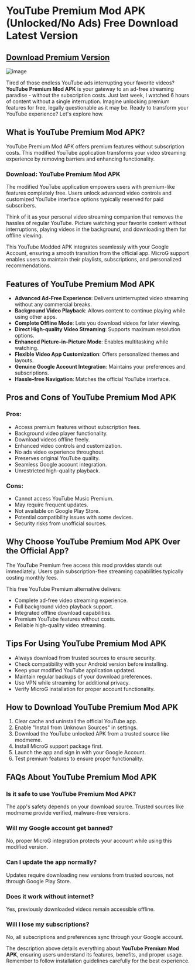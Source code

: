 # YouTube Premium Mod APK (Unlocked/No Ads) Free Download Latest Version

## [Download Premium Version](https://modmeme.com/youtube-premium/)

![image](https://github.com/user-attachments/assets/28d6268f-f3f5-41b3-8468-df91f188e66e)

Tired of those endless YouTube ads interrupting your favorite videos? **YouTube Premium Mod APK** is your gateway to an ad-free streaming paradise - without the subscription costs. Just last week, I watched 6 hours of content without a single interruption. Imagine unlocking premium features for free, legally questionable as it may be. Ready to transform your YouTube experience? Let's explore how.

## What is YouTube Premium Mod APK?

YouTube Premium Mod APK offers premium features without subscription costs. This modified YouTube application transforms your video streaming experience by removing barriers and enhancing functionality.

### Download: YouTube Premium Mod APK

The modified YouTube application empowers users with premium-like features completely free. Users unlock advanced video controls and customized YouTube interface options typically reserved for paid subscribers.

Think of it as your personal video streaming companion that removes the hassles of regular YouTube. Picture watching your favorite content without interruptions, playing videos in the background, and downloading them for offline viewing.

This YouTube Modded APK integrates seamlessly with your Google Account, ensuring a smooth transition from the official app. MicroG support enables users to maintain their playlists, subscriptions, and personalized recommendations.

## Features of YouTube Premium Mod APK

- **Advanced Ad-Free Experience**: Delivers uninterrupted video streaming without any commercial breaks.
- **Background Video Playback**: Allows content to continue playing while using other apps.
- **Complete Offline Mode**: Lets you download videos for later viewing.
- **Direct High-quality Video Streaming**: Supports maximum resolution options.
- **Enhanced Picture-in-Picture Mode**: Enables multitasking while watching.
- **Flexible Video App Customization**: Offers personalized themes and layouts.
- **Genuine Google Account Integration**: Maintains your preferences and subscriptions.
- **Hassle-free Navigation**: Matches the official YouTube interface.

## Pros and Cons of YouTube Premium Mod APK

### Pros:

- Access premium features without subscription fees.
- Background video player functionality.
- Download videos offline freely.
- Enhanced video controls and customization.
- No ads video experience throughout.
- Preserves original YouTube quality.
- Seamless Google account integration.
- Unrestricted high-quality playback.

### Cons:

- Cannot access YouTube Music Premium.
- May require frequent updates.
- Not available on Google Play Store.
- Potential compatibility issues with some devices.
- Security risks from unofficial sources.

## Why Choose YouTube Premium Mod APK Over the Official App?

The YouTube Premium free access this mod provides stands out immediately. Users gain subscription-free streaming capabilities typically costing monthly fees.

This free YouTube Premium alternative delivers:

- Complete ad-free video streaming experience.
- Full background video playback support.
- Integrated offline download capabilities.
- Premium YouTube features without costs.
- Reliable high-quality video streaming.

## Tips For Using YouTube Premium Mod APK

- Always download from trusted sources to ensure security.
- Check compatibility with your Android version before installing.
- Keep your modified YouTube application updated.
- Maintain regular backups of your download preferences.
- Use VPN while streaming for additional privacy.
- Verify MicroG installation for proper account functionality.

## How to Download YouTube Premium Mod APK

1. Clear cache and uninstall the official YouTube app.
2. Enable "Install from Unknown Sources" in settings.
3. Download the YouTube unlocked APK from a trusted source like modmeme.
4. Install MicroG support package first.
5. Launch the app and sign in with your Google Account.
6. Test premium features to ensure proper functionality.

## FAQs About YouTube Premium Mod APK

### Is it safe to use YouTube Premium Mod APK?

The app's safety depends on your download source. Trusted sources like modmeme provide verified, malware-free versions.

### Will my Google account get banned?

No, proper MicroG integration protects your account while using this modified version.

### Can I update the app normally?

Updates require downloading new versions from trusted sources, not through Google Play Store.

### Does it work without internet?

Yes, previously downloaded videos remain accessible offline.

### Will I lose my subscriptions?

No, all subscriptions and preferences sync through your Google account.

The description above details everything about **YouTube Premium Mod APK**, ensuring users understand its features, benefits, and proper usage. Remember to follow installation guidelines carefully for the best experience.
